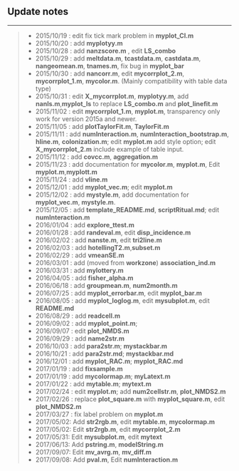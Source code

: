 ## Update notes

---
> * 2015/10/19 : edit fix tick mark problem in **myplot_CI.m**
> * 2015/10/20 : add **myplotyy.m**
> * 2015/10/28 : add **nanzscore.m** , edit **LS_combo**
> * 2015/10/29 : add **meltdata.m**, **tcastdata.m**, **castdata.m**,  **nangeomean.m**, **tnames.m**, fix bug in **myplot_bar**
> * 2015/10/30 : add **nancorr.m**, edit **mycorrplot_2.m**, **mycorrplot\_1.m**, **mycolor.m**. (Mainly compatibility with table data type)
> * 2015/10/31 : edit **X\_mycorrplot.m**, **myplotyy.m**, add **nanls.m**,**myplot\_ls** to replace **LS\_combo.m** and **plot\_linefit.m**
> * 2015/11/02 : edit  **mycorrplot_1.m**, **myplot.m**, transparency only work for version 2015a and newer.
> * 2015/11/05 : add **plotTaylorFit.m**, **TaylorFit.m**
> * 2015/11/11 : add **numInteraction.m**, **numInteraction\_bootstrap.m**, **hline.m**, **colonization.m**; edit **myplot.m** add style option; edit **X\_mycorrplot_2.m** include example of table input.
> * 2015/11/12 : add **covcc.m**, **aggregation.m**
> * 2015/11/23 : add documentation for **mycolor.m**, **myplot.m**, Edit **myplot.m**,**myplott.m**
> * 2015/11/24 : add **vline.m**
> * 2015/12/01 : add **myplot_vec.m**; edit **myplot.m**
> * 2015/12/02 : add **mystyle.m**, add documentation for **myplot_vec.m**, **mystyle.m**.
> * 2015/12/05 : add **template_README.md**, **scriptRitual.md**; edit **numInteraction.m**
> * 2016/01/04 : add **explore_ttest.m**
> * 2016/01/28 : add **randeval.m**, edit **disp_incidence.m**
> * 2016/02/02 : add **nanste.m**, edit **tri2line.m**
> * 2016/02/03 : add **hotellingT2.m**,**subset.m**
> * 2016/02/29 : add **vmeanSE.m**
> * 2016/03/01 : add (moved from **workzone**) **association_ind.m**
> * 2016/03/31 : add **mylottery.m**
> * 2016/04/05 : add **fisher_alpha.m**
> * 2016/06/18 : add **groupmean.m**, **num2month.m**
> * 2016/07/25 : add **myplot_errorbar.m**, edit **myplot_bar.m**
> * 2016/08/05 : add **myplot_loglog.m**, edit **mysubplot.m**, edit **README.md**
> * 2016/08/29 : add **readcell.m**
> * 2016/09/02 : add **myplot_point.m**;
> * 2016/09/07 : edit **plot\_NMDS.m**
> * 2016/09/29 : add **name2str.m**
> * 2016/10/03 : add **para2str.m**; **mystackbar.m**
> * 2016/10/21 : add **para2str.md**; **mystackbar.md**
> * 2016/12/01 : add **myplot\_RAC.m**; **myplot\_RAC.md**
> * 2017/01/19 : add **fixsample.m**
> * 2017/01/19 : add **mycolormap.m**; **myLatext.m**
> * 2017/01/22 : add **mytable.m**; **mytext.m**
> * 2017/02/24 : edit **myplot.m**; add **num2cellstr.m**, **plot_NMDS2.m**
> * 2017/02/26 : replace **plot_square.m** with **myplot_square.m**, edit **plot_NMDS2.m**
> * 2017/03/27 : fix label problem on **myplot.m**  
> * 2017/05/02: Add **str2rgb.m**, edit **mytable.m**, **mycolormap.m**
> * 2017/05/02: Edit **str2rgb.m**, edit **mycorrplot_2.m**
> * 2017/05/31: Edit **mysubplot.m**, edit **mytext**
> * 2017/06/13: Add **pstring.m**, **modelString.m**
> * 2017/09/07: Edit **mv_avrg.m**, **mv_diff.m**
> * 2017/09/08: Add **pval.m**, Edit **numInteraction.m**